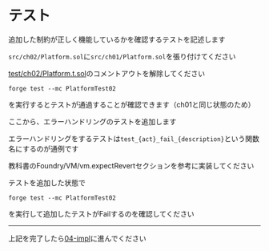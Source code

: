 # テスト
追加した制約が正しく機能しているかを確認するテストを記述します

`src/ch02/Platform.sol`に`src/ch01/Platform.sol`を張り付けてください

[test/ch02/Platform.t.sol](../../../test/ch01/Platform.t.sol)のコメントアウトを解除してください

```
forge test --mc PlatformTest02
```
を実行するとテストが通過することが確認できます（ch01と同じ状態のため）

ここから、エラーハンドリングのテストを追加します

エラーハンドリングをするテストは`test_{act}_fail_{description}`という関数名にするのが通例です

教科書のFoundry/VM/vm.expectRevertセクションを参考に実装してください

テストを追加した状態で
```
forge test --mc PlatformTest02
```
を実行して追加したテストがFailするのを確認してください

---

上記を完了したら[04-impl](./04-impl.md)に進んでください
